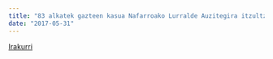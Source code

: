 ```yaml
---
title: "83 alkatek gazteen kasua Nafarroako Lurralde Auzitegira itzultzea eskatu dute"
date: "2017-05-31"
---
```

[Irakurri](https://guaixe.eus/altsasu/1496222111527-83-alkatek-gazteen-kasua-nafarroako-lurralde-auzitegira-itzultzea-eskatu-dute)
